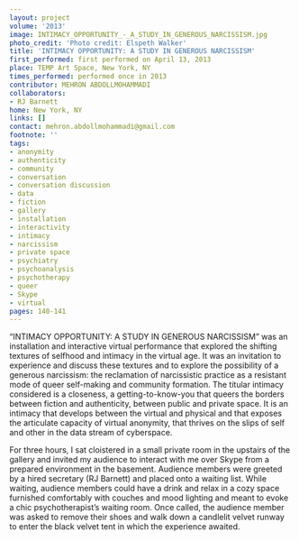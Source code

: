 ```yaml
---
layout: project
volume: '2013'
image: INTIMACY_OPPORTUNITY_-_A_STUDY_IN_GENEROUS_NARCISSISM.jpg
photo_credit: 'Photo credit: Elspeth Walker'
title: 'INTIMACY OPPORTUNITY: A STUDY IN GENEROUS NARCISSISM'
first_performed: first performed on April 13, 2013
place: TEMP Art Space, New York, NY
times_performed: performed once in 2013
contributor: MEHRON ABDOLLMOHAMMADI
collaborators:
- RJ Barnett
home: New York, NY
links: []
contact: mehron.abdollmohammadi@gmail.com
footnote: ''
tags:
- anonymity
- authenticity
- community
- conversation
- conversation discussion
- data
- fiction
- gallery
- installation
- interactivity
- intimacy
- narcissism
- private space
- psychiatry
- psychoanalysis
- psychotherapy
- queer
- Skype
- virtual
pages: 140-141
---
```


“INTIMACY OPPORTUNITY: A STUDY IN GENEROUS NARCISSISM” was an installation and interactive virtual performance that explored the shifting textures of selfhood and intimacy in the virtual age. It was an invitation to experience and discuss these textures and to explore the possibility of a generous narcissism: the reclamation of narcissistic practice as a resistant mode of queer self-making and community formation. The titular intimacy considered is a closeness, a getting-to-know-you that queers the borders between fiction and authenticity, between public and private space. It is an intimacy that develops between the virtual and physical and that exposes the articulate capacity of virtual anonymity, that thrives on the slips of self and other in the data stream of cyberspace.

For three hours, I sat cloistered in a small private room in the upstairs of the gallery and invited my audience to interact with me over Skype from a prepared environment in the basement. Audience members were greeted by a hired secretary (RJ Barnett) and placed onto a waiting list. While waiting, audience members could have a drink and relax in a cozy space furnished comfortably with couches and mood lighting and meant to evoke a chic psychotherapist’s waiting room. Once called, the audience member was asked to remove their shoes and walk down a candlelit velvet runway to enter the black velvet tent in which the experience awaited.
